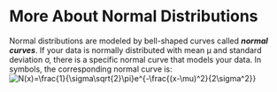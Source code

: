 # More About Normal Distributions

Normal distributions are modeled by bell-shaped curves called ***normal curves***.  If your data is normally distributed with mean &mu; and standard deviation &sigma;, there is a specific normal curve that models your data.  In symbols, the corresponding normal curve is:
<img src="https://latex.codecogs.com/gif.latex?N(x)=\frac{1}{\sigma\sqrt{2}\pi}e^{-\frac{(x-\mu)^2}{2\sigma^2}}" title="N(x)=\frac{1}{\sigma\sqrt{2}\pi}e^{-\frac{(x-\mu)^2}{2\sigma^2}}" />
